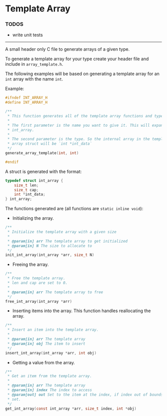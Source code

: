 # Template Array

### TODOS
- write unit tests

---

A small header only C file to generate arrays of a given type.

To generate a template array for your type create your header file and include in `array_template.h`.

The following examples will be based on generating a template array for an `int` array with the name `int`.

Example:
```c
#ifndef INT_ARRAY_H
#define INT_ARRAY_H

/**
 * This function generates all of the template array functions and types.
 *
 * The first parameter is the name you want to give it. This will expand to
 * int_array.
 *
 * The second parameter is the type. So the internal array in the template
 * array struct will be `int *int_data`
 */
generate_array_template(int, int)

#endif
```

A struct is generated with the format:
```c
typedef struct int_array {
    size_t len;
    size_t cap;
    int *int_data;
} int_array;
```

The functions generated are (all functions are `static inline void`):
- Initializing the array.
```c
/**
 * Initialize the template array with a given size
 *
 * @param[in] arr The template array to get initialized
 * @param[in] N The size to allocate to
 */
init_int_array(int_array *arr, size_t N)
```

- Freeing the array.
```c
/**
 * Free the template array.
 * len and cap are set to 0.
 *
 * @param[in] arr The template array to free
 */
free_int_array(int_array *arr)
```

- Inserting items into the array. This function handles reallocating the array.
```c
/**
 * Insert an item into the template array.
 *
 * @param[in] arr The template array
 * @param[in] obj The item to insert
 */
insert_int_array(int_array *arr, int obj)
```

- Getting a value from the array.
```c
/**
 * Get an item from the template array.
 *
 * @param[in] arr The template array
 * @param[in] index The index to access
 * @param[out] out Set to the item at the index, if index out of bounds it's not
 * set.
 */
get_int_array(const int_array *arr, size_t index, int *obj)
```


